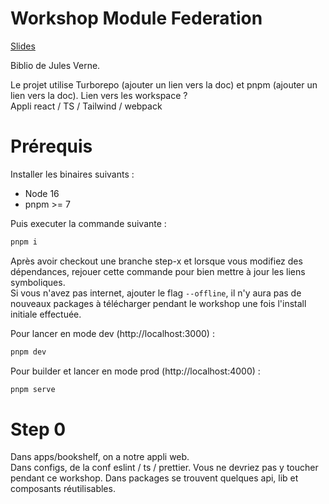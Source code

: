 # Workshop Module Federation

[Slides](https://docs.google.com/presentation/d/1KyICd4iQKsE5fCh82sbRvj-XYVa_aqh6sKtljDmNwFo/edit?usp=sharing)

Biblio de Jules Verne.

Le projet utilise Turborepo (ajouter un lien vers la doc) et pnpm (ajouter un lien vers la doc). Lien vers les workspace ?  
Appli react / TS / Tailwind / webpack

# Prérequis

Installer les binaires suivants :

- Node 16
- pnpm >= 7

Puis executer la commande suivante :

```bash
pnpm i
```

Après avoir checkout une branche step-x et lorsque vous modifiez des dépendances, rejouer cette commande pour bien mettre à jour les liens symboliques.  
Si vous n'avez pas internet, ajouter le flag `--offline`, il n'y aura pas de nouveaux packages à télécharger pendant le workshop une fois l'install initiale effectuée.

Pour lancer en mode dev (http://localhost:3000) :

```bash
pnpm dev
```

Pour builder et lancer en mode prod (http://localhost:4000) :

```bash
pnpm serve
```

# Step 0

Dans apps/bookshelf, on a notre appli web.  
Dans configs, de la conf eslint / ts / prettier. Vous ne devriez pas y toucher pendant ce workshop.
Dans packages se trouvent quelques api, lib et composants réutilisables.
